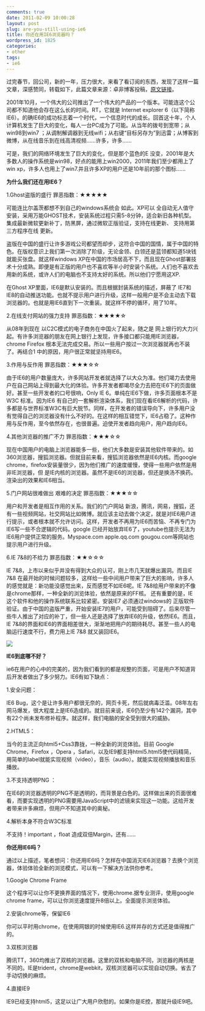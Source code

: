 ```yaml
---
comments: true
date: 2011-02-09 10:00:28
layout: post
slug: are-you-still-using-ie6
title: 你还在用IE6浏览器吗？
wordpress_id: 1825
categories:
- other
tags:
- ie6
---
```


过完春节，回公司，新的一年，压力很大，来看了看订阅的东西，发现了这样一篇文章，深感赞同，转载如下，此篇文章来源：卓非博客投稿，[原文链接](http://jophy.me/internet/do-you-still-use-ie6.html)。

2001年10月，一个伟大的公司推出了一个伟大的产品的一个版本。可能连这个公司都不知道他会存在这么长的时间。RT，它就是 Internet explorer 6（以下简称IE6）。的确IE6的成功标志着一个时代，一个信息时代的成长。回首这十年，个人计算机发生了巨大的变化，每人一台PC成为了可能。从当年的拨号到宽带；从win98到win7 ；从调制解调器到无线wifi；从右键“目标另存为”到迅雷；从博客到微博，从在线音乐到在线高清视频……许多，许多……



可是，我们的网络环境发生了巨大的变化，但是那个蓝色的E 没变，2001年是大多数人的操作系统是win98，好点的能用上win2000，2011年我们至少都用上了win xp，许多人也用上了win7.并且许多XP的用户还是10年前的那个图标……

**为什么我们还在用IE6？**

1.Ghost盗版的盛行 罪恶指数：★★★★★

可能连比尔盖茨都想不到自己的windows系统会 如此。XP可以 全自动无人值守安装，采用万能GHOST技术，安装系统过程只需5-8分钟，适合新旧各种机型。集成最新微软更新补丁，防黑屏，通过微软正版验证，支持在线更新、  支持用第三方程序在线 更新。

盗版在中国的盛行让许多游戏公司都望而却步，这符合中国的国情，属于中国的特色。在版权意识上我们第一次消除了阶级，无论金领、白领还是蓝领都知道5块钱就能买张盘。就这样windows XP在中国的市场居高不下，而且现在Ghost部署技术十分成熟。即便是有正版的用户也不喜欢等半小时安装个系统。人们也不喜欢去用新的系统，或许人们的电脑也不支持太好的系统。所以他们宁愿用这XP.

在Ghost XP里面，IE6是默认安装的。而且根据封装系统的描述，屏蔽了 IE7和IE8的自动推送功能。也就不提示用户进行升级，这样一般用户是不会主动去下载浏览器的。也就是用IE6直到下一次重装。就这样不停的循环，用了10年。

2.在线支付网站的强力支持 罪恶指数：★★★★☆

从08年到现在 以C2C模式的电子商务在中国火了起来，随之是 网上银行的大力兴起。有许多浏览器的朋友在网上银行上发现，许多接口都只能用IE浏览器，chrome Firefox 根本无法完成交易。所以一些用户按过一次浏览器就再也不装了。再结合1 中的原因，用户很正常就坚持用IE6。

3.作用与反作用 罪恶指数：★★★☆☆

由于IE6的用户数量庞大，许多网站开发者就选择了以大众为准。他们竭力去使用户在自己网站上得到最大化的体验。许多开发者都竭尽全力去把在IE6下的页面做好。甚至一些开发者的口号很响，Only IE 6。单纯在IE6下做，许多页面根本不是W3C 标准。因为IE6 有自己的一套解析渲染体系，我们现在看IE6解析的代码，许多都是与世界标准W3C有巨大脱节。同样，在开发者的错误导向下，许多用户没有觉得自己的浏览器没有什么不好的。在这样的相互错觉下，IE6占稳了。这种作用与反作用，至今依然存在，也很普遍。迫使开发者趋向用户，用户趋向IE6。

4.其他浏览器的推广不力 罪恶指数：★★★☆☆

现在中国用户的电脑上浏览器能多一些，他们大多数是安装其他软件带来的。如360浏览器，搜狐浏览器。但就目前来看，搜狐浏览器依然是IE6内核。而google chrome，firefox安装量很少，因为他们推广的速度缓慢，使得一些用户依然是用非IE浏览器，但 是IE内核的浏览器。虽然不是IE6的浏览器，但还是换汤不换药。渲染出的效果和IE6相当。

5.门户网站很难做出 艰难的决定  罪恶指数：★★★☆☆

用户和开发者是相互作用的关系。我们的门户网站 新浪，腾讯，网易，搜狐，还有一些视频网站，社交网站比如微博。就应该主动去做个决定，就是对IE6用户进行提示，或者根本就不允许访问。这样，开发者不再用为IE6而苦恼、不再专门为IE6写一些不合逻辑的代码。google 已经开始放弃IE6了，youtube也提示无法为IE6用户提供正常的服务。Myspace.com apple.qq.com gougou.com等网站也提示用户进行升级。

6.IE 7&8的不给力 罪恶指数：★★☆☆☆

IE 7&8，上市以来似乎并没有得到大众的认可，刚上市几天就爆出漏洞。而且IE 7&8 在最开始的时候问题较多，这样给一些中间用户带来了巨大的影响，许多人的感觉就是：新功能没感觉出来，反而感觉不如IE6呢。IE 7&8给用户带来的不像是chrome那样，一种全新的浏览体验，依然是原来的FF核。 还有重要的是，IE 这个软件和他的操作系统联系比较紧密。安装IE7 必须通过windows的 正版软件验证。由于中国的盗版严重，开始安装IE7的用户，可能受到阻碍了。后来尽管一些牛人推出了对应的补丁，但一些人还是选择了放弃IE6的升级，依然IE6。而且，IE 7&8的界面和IE6的界面相差很大，渐渐地把用户的期待耗尽。甚至一些人的电脑运行速度不行，费力用上IE 7&8 就又装回IE6。

![](http://dobila.info/wp-content/uploads/2011/02/browser.png)

**IE6到底哪不好？**

ie6在用户的心中的完美的，因为我们看到的都是规整的页面，可是用户不知道背后开发者做出了多少努力。IE6有如下缺点：

1.安全问题：

IE6 Bug，这个是让许多用户都很无奈的，网页卡死，然后就病毒泛滥。08年左右网马爆发，很大程度上是IE6造成的。就目前来说，IE6仍至少有142个漏洞，其中有22个尚未发布修补程序。就这样，我们电脑的安全受到很大的威胁。

2.HTML5：

当今的主流正向html5+Css3靠拢，一种全新的浏览体验。目前 Google Chrome，Firefox ，Opera ，Safari，以及IE9都支持html5.html5使代码精简，用简单的label就能实现视频（video），音乐（audio）。就能实现视频播放和音乐播放。

3.不支持透明PNG ：

在IE6的浏览器透明的PNG不是透明的，而背景是白色的。这样做出来的页面很难看，而要实现透明的PNG需要用JavaScript中的滤镜来实现这一功能。这给开发者带来许多麻烦，但用户不知道其中的奥秘。

4.解析本身不符合W3C标准

不支持！important ，float 造成双倍Margin，还有……

**你还用IE6吗？**

通过以上描述，笔者想问：你还用IE6吗？怎样在中国消灭IE6浏览器？去换个浏览器，体验体验全新的浏览模式，可以有一下解决方法供你参考。

1.Google Chrome Frame

这个程序可以让你不更换界面的情况下，使用chrome.据专业测评，使用google chrome frame，可以让你浏览速度提升8倍以上。全面提示浏览体验。

2.安装chrome等，保留IE6

你可以平时用chrome，在使用网银的时候使用IE6.这样并存的方式还是值得推广的。

3.双核浏览器

腾讯TT，360均推出了双核的浏览器。这里的双核和电脑不同，浏览器的两核是不同的。IE是trident，chrome是webkit，双核浏览器可以实现自动切换。省去了手动切换的麻烦。

4.直接IE9

IE9已经支持html5，这足以让广大用户欣慰的。如果你是IE控，那就升级IE9吧。

